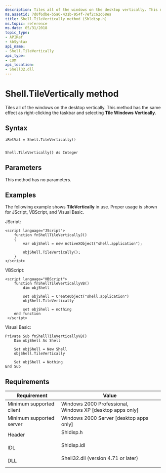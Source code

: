 ```yaml
---
description: Tiles all of the windows on the desktop vertically. This method has the same effect as right-clicking the taskbar and selecting Tile Windows Vertically.
ms.assetid: 7d0f6dbe-b5a6-431b-954f-7ef2c62c68ea
title: Shell.TileVertically method (Shldisp.h)
ms.topic: reference
ms.date: 05/31/2018
topic_type: 
- APIRef
- kbSyntax
api_name: 
- Shell.TileVertically
api_type: 
- COM
api_location: 
- Shell32.dll
---
```


# Shell.TileVertically method

Tiles all of the windows on the desktop vertically. This method has the same effect as right-clicking the taskbar and selecting **Tile Windows Vertically**.

## Syntax


```JScript
iRetVal = Shell.TileVertically()
```


```VB

Shell.TileVertically() As Integer
```





## Parameters

This method has no parameters.

## Examples

The following example shows **TileVertically** in use. Proper usage is shown for JScript, VBScript, and Visual Basic.

JScript:


```JScript
<script language="JScript">
    function fnShellTileVerticallyJ()
    {
        var objShell = new ActiveXObject("shell.application");
        
        objShell.TileVertically();
    }
</script>
```



VBScript:


```VB
<script language="VBScript">
    function fnShellTileVerticallyVB()
        dim objShell
        
        set objShell = CreateObject("shell.application")
        objShell.TileVertically

        set objShell = nothing
    end function
 </script>
```



Visual Basic:


```VB
Private Sub fnShellTileVerticallyVB()
    Dim objShell As Shell
    
    Set objShell = New Shell
    objShell.TileVertically

    Set objShell = Nothing
End Sub
```



## Requirements



| Requirement | Value |
|-------------------------------------|----------------------------------------------------------------------------------------------------------------|
| Minimum supported client<br/> | Windows 2000 Professional, Windows XP \[desktop apps only\]<br/>                                         |
| Minimum supported server<br/> | Windows 2000 Server \[desktop apps only\]<br/>                                                           |
| Header<br/>                   | <dl> <dt>Shldisp.h</dt> </dl>                           |
| IDL<br/>                      | <dl> <dt>Shldisp.idl</dt> </dl>                         |
| DLL<br/>                      | <dl> <dt>Shell32.dll (version 4.71 or later)</dt> </dl> |



 

 




